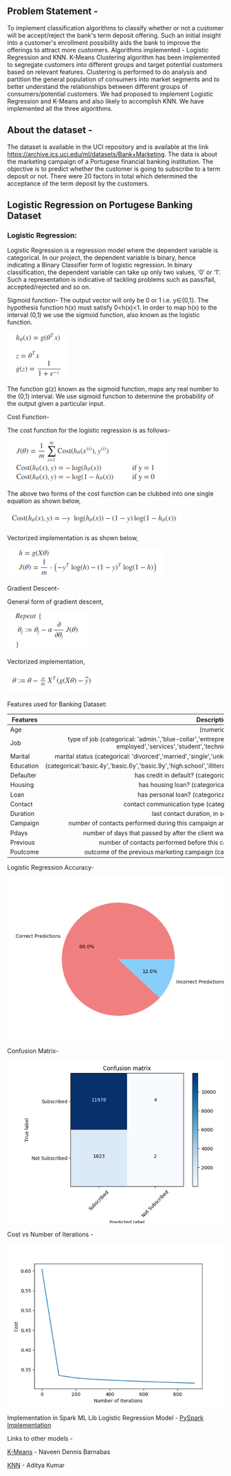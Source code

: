 
## Problem Statement -

To implement classification algorithms to classify whether or not a customer will be accept/reject the bank's term deposit offering. Such an initial insight into a customer's enrollment possibility aids the bank to improve the offerings to attract more customers. Algorithms implemented - Logistic Regression and KNN. K-Means Clustering algorithm has been implemented to segregate customers into different groups and target potential customers based on relevant features. Clustering is performed to do analysis and partition the general population of consumers into market segments and to better understand the relationships between different groups of consumers/potential customers. We had proposed to implement Logistic Regression and K-Means and also likely to accomplish KNN. We have implemented all the three algorithms.

## About the dataset -

The dataset is available in the UCI repository and is available at the link https://archive.ics.uci.edu/ml/datasets/Bank+Marketing. The data is about the marketing campaign of a Portugese financial banking institution. The objective is to predict whether the customer is going to subscribe to a term deposit or not. There were 20 factors in total which determined the acceptance of the term deposit by the customers.

## Logistic Regression on Portugese Banking Dataset

### Logistic Regression:
Logistic Regression is a regression model where the dependent variable is categorical. In our project, the dependent variable is binary, hence indicating a Binary Classifier form of logistic regression. In binary classification, the dependent variable can take up only two values, ‘0’ or ‘1’. Such a representation is indicative of tackling problems such as pass/fail, accepted/rejected and so on.

Sigmoid function-
The output vector will only be 0 or 1 i.e. y∈{0,1}. The hypothesis function h(x) must satisfy 0<h(x)<1. In order to map h(x) to the interval (0,1) we use the sigmoid function, also known as the logistic function.

![Image](images/sigmoid.png)

The function g(z) known as the sigmoid function, maps any real number to the (0,1) interval. We use sigmoid function to determine the probability of the output given a particular input.

Cost Function-

The cost function for the logistic regression is as follows-

![Image](images/costfunction.png)

The above two forms of the cost function can be clubbed into one single equation as shown below,

![Image](images/simplifiedcostfunc.png)

Vectorized implementation is as shown below,

![Image](images/vectorImplementationCostFunc.png)

Gradient Descent-

General form of gradient descent,

![Image](images/gdGeneral.png)

Vectorized implementation,

![Image](images/vectorizedGD.png)

Features used for Banking Dataset:

| Features   |      Description      |
|----------|:-------------:|
| Age |  (numeric) |
| Job |    type of job (categorical: 'admin.','blue-collar','entrepreneur','housemaid','management','retired','self-employed','services','student','technician','unemployed','unknown')   |
| Marital | marital status (categorical: 'divorced','married','single','unknown'; note: 'divorced' means divorced or widowed) |
| Education |  (categorical:'basic.4y','basic.6y','basic.9y','high.school','illiterate','professional.course','university.degree','unknown')|
| Defaulter |  has credit in default? (categorical: 'no','yes','unknown') |
| Housing |  has housing loan? (categorical: 'no','yes','unknown')|
| Loan |  has personal loan? (categorical: 'no','yes','unknown') |
| Contact |  contact communication type (categorical: 'cellular','telephone') |
| Duration |  last contact duration, in seconds (numeric).|
| Campaign |  number of contacts performed during this campaign and for this client (numeric, includes last contact) |
| Pdays |  number of days that passed by after the client was last contacted from a previous campaign |
| Previous |  number of contacts performed before this campaign and for this client (numeric) |
| Poutcome |  outcome of the previous marketing campaign (categorical: 'failure','nonexistent','success') |


Logistic Regression Accuracy-

![Image](images/sparkLRAccuracyPieChart.png)

Confusion Matrix-

![Image](images/confusionmatrixSpark.png)

Cost vs Number of Iterations -

![Image](images/costvsnumiters.png)

Implementation in Spark ML Lib Logistic Regression Model - [PySpark Implementation](https://github.com/naveendennis/LogisticRegression-using-Spark-with-MLlib/blob/master/LogisticRegressionWithMLlib.ipynb)

Links to other models -

[K-Means](https://github.com/naveendennis/LogisticRegression-using-Spark-with-MLlib/blob/master/KMeansClustering.ipynb) - Naveen Dennis Barnabas

[KNN](https://github.com/adithyaksk/KNN-cloud) - Aditya Kumar
